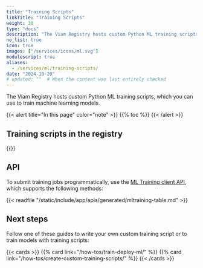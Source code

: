 ```yaml
---
title: "Training Scripts"
linkTitle: "Training Scripts"
weight: 30
type: "docs"
description: "The Viam Registry hosts custom Python ML training scripts, which you can use to train machine learning models."
no_list: true
icon: true
images: ["/services/icons/ml.svg"]
modulescript: true
aliases:
  - /services/ml/training-scripts/
date: "2024-10-20"
# updated: ""  # When the content was last entirely checked
---
```


The Viam Registry hosts custom Python ML training scripts, which you can use to train machine learning models.

{{< alert title="In this page" color="note" >}}
{{% toc %}}
{{< /alert >}}

## Training scripts in the registry

{{<trainingscripts>}}

## API

To submit training jobs programmatically, use the [ML Training client API](/appendix/apis/ml-training-client/), which supports the following methods:

{{< readfile "/static/include/app/apis/generated/mltraining-table.md" >}}

## Next steps

Follow one of these guides to write your own custom training script or to train models with training scripts:

{{< cards >}}
{{% card link="/how-tos/train-deploy-ml/" %}}
{{% card link="/how-tos/create-custom-training-scripts/" %}}
{{< /cards >}}
